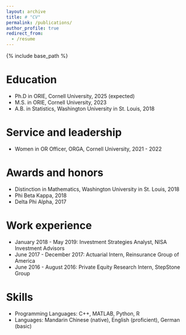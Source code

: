 ```yaml
---
layout: archive
title: # "CV"
permalink: /publications/
author_profile: true
redirect_from:
  - /resume
---
```


{% include base_path %}

Education
======
* Ph.D in ORIE, Cornell University, 2025 (expected)
* M.S. in ORIE, Cornell University, 2023
* A.B. in Statistics, Washington University in St. Louis, 2018

Service and leadership
======
* Women in OR Officer, ORGA, Cornell University, 2021 - 2022 

Awards and honors
======
* Distinction in Mathematics, Washington University in St. Louis, 2018
* Phi Beta Kappa, 2018
* Delta Phi Alpha, 2017

Work experience
======
* January 2018 - May 2019: Investment Strategies Analyst, NISA Investment Advisors
* June 2017 - December 2017: Actuarial Intern, Reinsurance Group of America
* June 2016 - August 2016: Private Equity Research Intern, StepStone Group
  
Skills
======
* Programming Languages: C++, MATLAB, Python, R
* Languages: Mandarin Chinese (native), English (proficient), German (basic)

  

